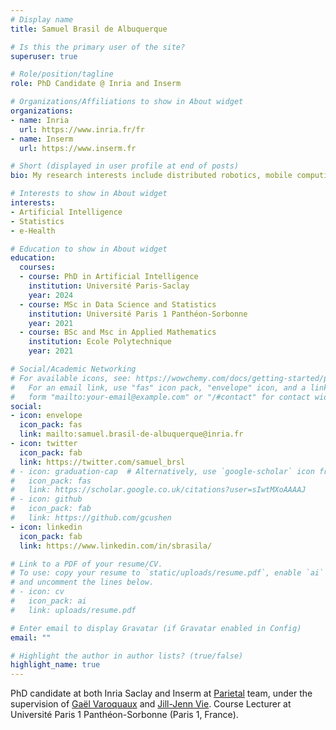 ```yaml
---
# Display name
title: Samuel Brasil de Albuquerque

# Is this the primary user of the site?
superuser: true

# Role/position/tagline
role: PhD Candidate @ Inria and Inserm

# Organizations/Affiliations to show in About widget
organizations:
- name: Inria
  url: https://www.inria.fr/fr
- name: Inserm
  url: https://www.inserm.fr

# Short (displayed in user profile at end of posts)
bio: My research interests include distributed robotics, mobile computing and programmable matter.

# Interests to show in About widget
interests:
- Artificial Intelligence
- Statistics
- e-Health

# Education to show in About widget
education:
  courses:
  - course: PhD in Artificial Intelligence
    institution: Université Paris-Saclay
    year: 2024
  - course: MSc in Data Science and Statistics
    institution: Université Paris 1 Panthéon-Sorbonne
    year: 2021
  - course: BSc and Msc in Applied Mathematics
    institution: Ecole Polytechnique
    year: 2021

# Social/Academic Networking
# For available icons, see: https://wowchemy.com/docs/getting-started/page-builder/#icons
#   For an email link, use "fas" icon pack, "envelope" icon, and a link in the
#   form "mailto:your-email@example.com" or "/#contact" for contact widget.
social:
- icon: envelope
  icon_pack: fas
  link: mailto:samuel.brasil-de-albuquerque@inria.fr
- icon: twitter
  icon_pack: fab
  link: https://twitter.com/samuel_brsl
# - icon: graduation-cap  # Alternatively, use `google-scholar` icon from `ai` icon pack
#   icon_pack: fas
#   link: https://scholar.google.co.uk/citations?user=sIwtMXoAAAAJ
# - icon: github
#   icon_pack: fab
#   link: https://github.com/gcushen
- icon: linkedin
  icon_pack: fab
  link: https://www.linkedin.com/in/sbrasila/

# Link to a PDF of your resume/CV.
# To use: copy your resume to `static/uploads/resume.pdf`, enable `ai` icons in `params.toml`, 
# and uncomment the lines below.
# - icon: cv
#   icon_pack: ai
#   link: uploads/resume.pdf

# Enter email to display Gravatar (if Gravatar enabled in Config)
email: ""

# Highlight the author in author lists? (true/false)
highlight_name: true
---
```


PhD candidate at both Inria Saclay and Inserm at [Parietal](https://team.inria.fr/parietal/) team, under the supervision of [Gaël Varoquaux](http://gael-varoquaux.info) and [Jill-Jenn Vie](https://jill-jenn.net). Course Lecturer at Université Paris 1 Panthéon-Sorbonne (Paris 1, France).

<!--- {{< icon name="download" pack="fas" >}} Download my {{< staticref "uploads/demo_resume.pdf" "newtab" >}}resumé{{< /staticref >}}. -->
